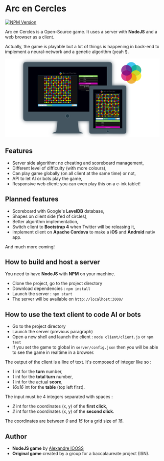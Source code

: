 # Arc en Cercles
[![NPM Version][npm-image]][npm-url]

Arc en Cercles is a Open-Source game. It uses a server with **NodeJS** and a web browser as a client.

Actually, the game is playable but a lot of things is happening in back-end to implement a neural-network and a genetic algorithm (yeah !).

![alt tag](https://raw.githubusercontent.com/erdnaxe/Arc_en_Cercles/master/docs/demo.png)

## Features

* Server side algorithm: no cheating and scoreboard management,
* Different level of difficulty (with more colours),
* Can play game globally (on all client at the same time) or not,
* API to let AI or bots play the game,
* Responsive web client: you can even play this on a e-ink tablet!

## Planned features

* Scoreboard with Google's **LevelDB** database,
* Shapes on client side (fed of circles),
* Better algorithm implementation,
* Switch client to **Bootstrap 4** when Twitter will be releasing it,
* Implement client on **Apache Cordova** to make a **iOS** and **Android** nativ app.

And much more coming!

## How to build and host a server

You need to have **NodeJS** with **NPM** on your machine.

* Clone the project, go to the project directory
* Download dependencies : `npm install`
* Launch the server : `npm start`
* The server will be available on `http://localhost:3000/`

## How to use the text client to code AI or bots

* Go to the project directory
* Launch the server (previous paragraph)
* Open a new shell and launch the client : `node client/client.js` or `npm test`
* If you set the game to global in `server/config.json` then you will be able to see the game in realtime in a browser.

The output of the client is a line of text. It's composed of integer like so :
* *1* int for the **turn** number,
* *1* int for the **total turn** number,
* *1* int for the actual **score**,
* *16x16* int for the **table** (top left first).

The input must be 4 integers separated with spaces :
* *2* int for the coordinates (x, y) of the **first click**,
* *2* int for the coordinates (x, y) of the **second click**.

The coordinates are between *0* and *15* for a grid size of *16*.

## Author

* **NodeJS game** by [Alexandre IOOSS](https://github.com/erdnaxe)
* **Original game** created by a group for a baccalaureate project (ISN).

[npm-image]: https://img.shields.io/npm/v/Arc_en_Cercles.svg
[npm-url]: https://npmjs.org/package/Arc_en_Cercles

